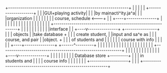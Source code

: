 +------------------------------------------------------------+
|                                                            |
|                                                            |
|      +--------------------+                                |
|      |GUI+playing activity|                                |
|      |by mainacti^ity.ja^a|                                |
|      |organization        |                                |
|      |                    |                                |
|      |  course, schedule  <---+                            |
|      +----+---------------+   |                            |
|           |                   |                            |
|           |                   |                            |
|           |                   |                            |
|           |                   |                            |
+------------------------------------------------------------+
|           |                   |                            |
|           |                   |                            |
|           |                   |interface                   |
|      +----v---------------+ +----------------+             |
|      |  objects           | |take database   +             |
|      |  create student,   | |input and sa^e as             |
|      |  course, and pair  | |object.         +             |
|      |  of students and   | |                |             |
|      |  course with info  | |                |             |
|      +----+---------------+ +------^---------+             |
|           |                        |                       |
|           |                        |                       |
|           |                        |                       |
|           |                        |                       |
|           |                        |                       |
+------------------------------------------------------------+
|           |                        |                       |
|           |                        |                       |
|           |                        |                       |
|      +----v--------------+         |                       |
|      |                   |         |                       |
|      |  Database store   +---------+                       |
|      |  in students and  |                                 |
|      |  course info      |                                 |
|      |                   |                                 |
|      +-------------------+                                 |
|                                                            |
+------------------------------------------------------------+
